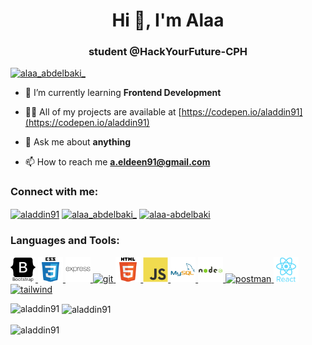 <h1 align="center">Hi 👋, I'm Alaa</h1>
<h3 align="center">student @HackYourFuture-CPH</h3>

<p align="left"> <a href="https://twitter.com/alaa_abdelbaki_" target="blank"><img src="https://img.shields.io/twitter/follow/alaa_abdelbaki_?logo=twitter&style=for-the-badge" alt="alaa_abdelbaki_" /></a> </p>

- 🌱 I’m currently learning **Frontend Development**

- 👨‍💻 All of my projects are available at [https://codepen.io/aladdin91](https://codepen.io/aladdin91)

- 💬 Ask me about **anything**

- 📫 How to reach me **a.eldeen91@gmail.com**

<h3 align="left">Connect with me:</h3>
<p align="left">
<a href="https://codepen.io/aladdin91" target="blank"><img align="center" src="https://raw.githubusercontent.com/rahuldkjain/github-profile-readme-generator/master/src/images/icons/Social/codepen.svg" alt="aladdin91" height="30" width="40" /></a>
<a href="https://twitter.com/alaa_abdelbaki_" target="blank"><img align="center" src="https://raw.githubusercontent.com/rahuldkjain/github-profile-readme-generator/master/src/images/icons/Social/twitter.svg" alt="alaa_abdelbaki_" height="30" width="40" /></a>
<a href="https://linkedin.com/in/alaa-abdelbaki" target="blank"><img align="center" src="https://raw.githubusercontent.com/rahuldkjain/github-profile-readme-generator/master/src/images/icons/Social/linked-in-alt.svg" alt="alaa-abdelbaki" height="30" width="40" /></a>
</p>

<h3 align="left">Languages and Tools:</h3>
<p align="left"> <a href="https://getbootstrap.com" target="_blank" rel="noreferrer"> <img src="https://raw.githubusercontent.com/devicons/devicon/master/icons/bootstrap/bootstrap-plain-wordmark.svg" alt="bootstrap" width="40" height="40"/> </a> <a href="https://www.w3schools.com/css/" target="_blank" rel="noreferrer"> <img src="https://raw.githubusercontent.com/devicons/devicon/master/icons/css3/css3-original-wordmark.svg" alt="css3" width="40" height="40"/> </a> <a href="https://expressjs.com" target="_blank" rel="noreferrer"> <img src="https://raw.githubusercontent.com/devicons/devicon/master/icons/express/express-original-wordmark.svg" alt="express" width="40" height="40"/> </a> <a href="https://git-scm.com/" target="_blank" rel="noreferrer"> <img src="https://www.vectorlogo.zone/logos/git-scm/git-scm-icon.svg" alt="git" width="40" height="40"/> </a> <a href="https://www.w3.org/html/" target="_blank" rel="noreferrer"> <img src="https://raw.githubusercontent.com/devicons/devicon/master/icons/html5/html5-original-wordmark.svg" alt="html5" width="40" height="40"/> </a> <a href="https://developer.mozilla.org/en-US/docs/Web/JavaScript" target="_blank" rel="noreferrer"> <img src="https://raw.githubusercontent.com/devicons/devicon/master/icons/javascript/javascript-original.svg" alt="javascript" width="40" height="40"/> </a> <a href="https://www.mysql.com/" target="_blank" rel="noreferrer"> <img src="https://raw.githubusercontent.com/devicons/devicon/master/icons/mysql/mysql-original-wordmark.svg" alt="mysql" width="40" height="40"/> </a> <a href="https://nodejs.org" target="_blank" rel="noreferrer"> <img src="https://raw.githubusercontent.com/devicons/devicon/master/icons/nodejs/nodejs-original-wordmark.svg" alt="nodejs" width="40" height="40"/> </a> <a href="https://postman.com" target="_blank" rel="noreferrer"> <img src="https://www.vectorlogo.zone/logos/getpostman/getpostman-icon.svg" alt="postman" width="40" height="40"/> </a> <a href="https://reactjs.org/" target="_blank" rel="noreferrer"> <img src="https://raw.githubusercontent.com/devicons/devicon/master/icons/react/react-original-wordmark.svg" alt="react" width="40" height="40"/> </a> <a href="https://tailwindcss.com/" target="_blank" rel="noreferrer"> <img src="https://www.vectorlogo.zone/logos/tailwindcss/tailwindcss-icon.svg" alt="tailwind" width="40" height="40"/> </a> </p>

<p><img align="left" src="https://github-readme-stats.vercel.app/api/top-langs?username=aladdin91&show_icons=true&locale=en&layout=compact" alt="aladdin91" /></p>

<p>&nbsp;<img align="center" src="https://github-readme-stats.vercel.app/api?username=aladdin91&show_icons=true&locale=en" alt="aladdin91" /></p>

<p><img align="center" src="https://github-readme-streak-stats.herokuapp.com/?user=aladdin91&" alt="aladdin91" /></p>
